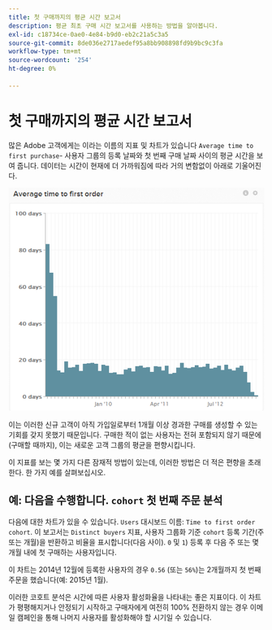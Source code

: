 ```yaml
---
title: 첫 구매까지의 평균 시간 보고서
description: 평균 최초 구매 시간 보고서를 사용하는 방법을 알아봅니다.
exl-id: c18734ce-0ae0-4e84-b9d0-eb2c21a5c3a5
source-git-commit: 8de036e2717aedef95a8bb908898fd9b9bc9c3fa
workflow-type: tm+mt
source-wordcount: '254'
ht-degree: 0%

---
```


# 첫 구매까지의 평균 시간 보고서

많은 Adobe 고객에게는 이라는 이름의 지표 및 차트가 있습니다 `Average time to first purchase`- 사용자 그룹의 등록 날짜와 첫 번째 구매 날짜 사이의 평균 시간을 보여 줍니다. 데이터는 시간이 현재에 더 가까워짐에 따라 거의 변함없이 아래로 기울어진다.

![첫 번째 주문까지의 평균 시간](../../assets/average-time-to-first-order.png)

이는 이러한 신규 고객이 아직 가입일로부터 1개월 이상 경과한 구매를 생성할 수 있는 기회를 갖지 못했기 때문입니다. 구매한 적이 없는 사용자는 전혀 포함되지 않기 때문에(구매할 때까지), 이는 새로운 고객 그룹의 평균을 편향시킵니다.

이 지표를 보는 몇 가지 다른 잠재적 방법이 있는데, 이러한 방법은 더 적은 편향을 초래한다. 한 가지 예를 살펴보십시오.

## 예: 다음을 수행합니다. `cohort` 첫 번째 주문 분석

다음에 대한 차트가 있을 수 있습니다. `Users` 대시보드 이름: `Time to first order cohort`. 이 보고서는 `Distinct buyers` 지표, 사용자 그룹화 기준 `cohort` 등록 기간(주 또는 개월)을 반환하고 비율을 표시합니다(다음 사이). `0` 및 `1`) 등록 후 다음 주 또는 몇 개월 내에 첫 구매하는 사용자입니다.

이 차트는 2014년 12월에 등록한 사용자의 경우 `0.56` (또는 `56%`)는 2개월까지 첫 번째 주문을 했습니다(예: 2015년 1월).

이러한 코호트 분석은 시간에 따른 사용자 활성화율을 나타내는 좋은 지표이다. 이 차트가 평평해지거나 안정되기 시작하고 구매자에게 여전히 100% 전환하지 않는 경우 이메일 캠페인을 통해 나머지 사용자를 활성화해야 할 시기일 수 있습니다.
